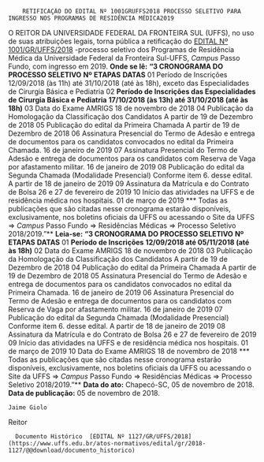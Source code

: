         RETIFICAÇÃO DO EDITAL Nº 1001GRUFFS2018 PROCESSO SELETIVO PARA INGRESSO NOS PROGRAMAS DE RESIDÊNCIA MÉDICA2019  

 O REITOR DA UNIVERSIDADE FEDERAL DA FRONTEIRA SUL (UFFS), no uso de suas atribuições legais, torna pública a retificação do [EDITAL Nº 1001/GR/UFFS/2018](https://www.uffs.edu.br/atos-normativos/edital/gr/2018-1001)  -processo seletivo dos Programas de Residência Médica da Universidade Federal da Fronteira Sul-UFFS, *Campus* Passo Fundo, com ingresso em 2019.   **Onde se lê:**  **“3 CRONOGRAMA DO PROCESSO SELETIVO**      **Nº**    **ETAPAS**    **DATAS**      01   Período de Inscrições   12/09/2018 (às 11h) até 31/10/2018 (até às 18h), exceto das Especialidades de Cirurgia Básica e Pediatria     02   **Período de Inscrições das Especialidades de Cirurgia Básica e Pediatria**    **17/10/2018 (às 13h) até 31/10/2018 (até às 18h)**      03   Data do Exame AMRIGS   18 de novembro de 2018     04   Publicação da Homologação da Classificação dos Candidatos   A partir de 19 de Dezembro de 2018     05   Publicação do edital da Primeira Chamada   A partir de 19 de Dezembro de 2018     06   Assinatura Presencial do Termo de Adesão e entrega de documentos para os candidatos convocados no edital da Primeira Chamada.   16 de janeiro de 2019     07   Assinatura Presencial do Termo de Adesão e entrega de documentos para os candidatos com Reserva de Vaga por afastamento militar.   16 de janeiro de 2019     08   Publicação do edital da Segunda Chamada (Modalidade Presencial) Conforme item 6. desse edital.   A partir de 18 de janeiro de 2019     09   Assinatura da Matrícula e do Contrato de Bolsa   26 e 27 de fevereiro de 2019     10   Início das atividades na UFFS e de residência médica nos hospitais.   01 de março de 2019     *** Todas as publicações que são citadas nesse cronograma estarão disponíveis, exclusivamente, nos boletins oficiais da UFFS ou acessando o Site da UFFS => *Campus* Passo Fundo => Residências Médicas => Processo Seletivo 2018/2019.”**    **Leia-se:**  **“3 CRONOGRAMA DO PROCESSO SELETIVO**      **Nº**    **ETAPAS**    **DATAS**      01   **Período de Inscrições**    **12/09/2018 até 05/11/2018 (até às 18h)**      02   Data do Exame AMRIGS   18 de novembro de 2018     03   Publicação da Homologação da Classificação dos Candidatos   A partir de 19 de Dezembro de 2018     04   Publicação do edital da Primeira Chamada   A partir de 19 de Dezembro de 2018     05   Assinatura Presencial do Termo de Adesão e entrega de documentos para os candidatos convocados no edital da Primeira Chamada.   16 de janeiro de 2019     06   Assinatura Presencial do Termo de Adesão e entrega de documentos para os candidatos com Reserva de Vaga por afastamento militar.   16 de janeiro de 2019     07   Publicação do edital da Segunda Chamada (Modalidade Presencial) Conforme item 6. desse edital.   A partir de 18 de janeiro de 2019     08   Assinatura da Matrícula e do Contrato de Bolsa   26 e 27 de fevereiro de 2019     09   Início das atividades na UFFS e de residência médica nos hospitais.   01 de março de 2019     10   Data do Exame AMRIGS   18 de novembro de 2018     *** Todas as publicações que são citadas nesse cronograma estarão disponíveis, exclusivamente, nos boletins oficiais da UFFS ou acessando o Site da UFFS => *Campus* Passo Fundo => Residências Médicas => Processo Seletivo 2018/2019.”**       **Data do ato:** Chapecó-SC, 05 de novembro de 2018.   
 **Data de publicação:**  05 de novembro de 2018. 

    Jaime Giolo   
 Reitor 

      Documento Histórico  [EDITAL Nº 1127/GR/UFFS/2018](https://www.uffs.edu.br/atos-normativos/edital/gr/2018-1127/@@download/documento_historico)     
      